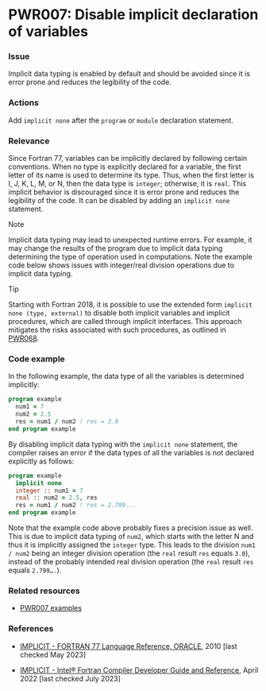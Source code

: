# PWR007: Disable implicit declaration of variables

### Issue

Implicit data typing is enabled by default and should be avoided since it is
error prone and reduces the legibility of the code.

### Actions

Add `implicit none` after the `program` or `module` declaration statement.

### Relevance

Since Fortran 77, variables can be implicitly declared by following certain
conventions. When no type is explicitly declared for a variable, the first
letter of its name is used to determine its type. Thus, when the first letter is
I, J, K, L, M, or N, then the data type is `integer`; otherwise, it is `real`.
This implicit behavior is discouraged since it is error prone and reduces the
legibility of the code. It can be disabled by adding an `implicit none`
statement.

> [!NOTE]
> Implicit data typing may lead to unexpected runtime errors. For example, it may
> change the results of the program due to implicit data typing determining the
> type of operation used in computations. Note the example code below shows
> issues with integer/real division operations due to implicit data typing.

> [!TIP]
> Starting with Fortran 2018, it is possible to use the extended form
> `implicit none (type, external)` to disable both implicit variables and
> implicit procedures, which are called through implicit interfaces. This
> approach mitigates the risks associated with such procedures, as outlined in
> [PWR068](/Checks/PWR068/).

### Code example

In the following example, the data type of all the variables is determined
implicitly:

```fortran
program example
  num1 = 7
  num2 = 2.5
  res = num1 / num2 ! res = 3.0
end program example
```

By disabling implicit data typing with the `implicit none` statement, the
compiler raises an error if the data types of all the variables is not declared
explicitly as follows:

```fortran
program example
  implicit none
  integer :: num1 = 7
  real :: num2 = 2.5, res
  res = num1 / num2 ! res = 2.799...
end program example
```

Note that the example code above probably fixes a precision issue as well. This
is due to implicit data typing of `num2`, which starts with the letter N and
thus it is implicitly assigned the `integer` type. This leads to the division
`num1 / num2` being an integer division operation (the `real` result `res`
equals `3.0`), instead of the probably intended real division operation (the
`real` result `res` equals `2.799….`).

### Related resources

* [PWR007 examples](https://github.com/codee-com/open-catalog/tree/main/Checks/PWR007/)

### References

* [IMPLICIT - FORTRAN 77 Language Reference, ORACLE](https://docs.oracle.com/cd/E19957-01/805-4939/6j4m0vn9v/index.html),
2010 [last checked May 2023]

* [IMPLICIT - Intel® Fortran Compiler Developer Guide and Reference](https://www.intel.com/content/www/us/en/docs/fortran-compiler/developer-guide-reference/2023-2/overview.html),
April 2022 [last checked July 2023]
